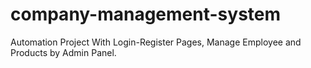 # company-management-system
Automation Project With Login-Register Pages, Manage Employee and Products by Admin Panel.
